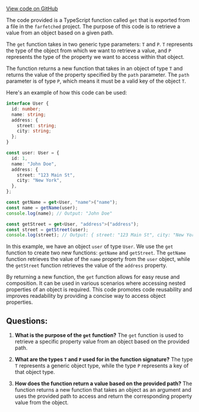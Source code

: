 [View code on GitHub](https://github.com/igorkamyshev/farfetched/packages/core/src/libs/lohyphen/field.ts)

The code provided is a TypeScript function called `get` that is exported from a file in the `farfetched` project. The purpose of this code is to retrieve a value from an object based on a given path.

The `get` function takes in two generic type parameters: `T` and `P`. `T` represents the type of the object from which we want to retrieve a value, and `P` represents the type of the property we want to access within that object.

The function returns a new function that takes in an object of type `T` and returns the value of the property specified by the `path` parameter. The `path` parameter is of type `P`, which means it must be a valid key of the object `T`.

Here's an example of how this code can be used:

```typescript
interface User {
  id: number;
  name: string;
  address: {
    street: string;
    city: string;
  };
}

const user: User = {
  id: 1,
  name: "John Doe",
  address: {
    street: "123 Main St",
    city: "New York",
  },
};

const getName = get<User, "name">("name");
const name = getName(user);
console.log(name); // Output: "John Doe"

const getStreet = get<User, "address">("address");
const street = getStreet(user);
console.log(street); // Output: { street: "123 Main St", city: "New York" }
```

In this example, we have an object `user` of type `User`. We use the `get` function to create two new functions: `getName` and `getStreet`. The `getName` function retrieves the value of the `name` property from the `user` object, while the `getStreet` function retrieves the value of the `address` property.

By returning a new function, the `get` function allows for easy reuse and composition. It can be used in various scenarios where accessing nested properties of an object is required. This code promotes code reusability and improves readability by providing a concise way to access object properties.
## Questions: 
 1. **What is the purpose of the `get` function?**
The `get` function is used to retrieve a specific property value from an object based on the provided path.

2. **What are the types `T` and `P` used for in the function signature?**
The type `T` represents a generic object type, while the type `P` represents a key of that object type.

3. **How does the function return a value based on the provided path?**
The function returns a new function that takes an object as an argument and uses the provided path to access and return the corresponding property value from the object.